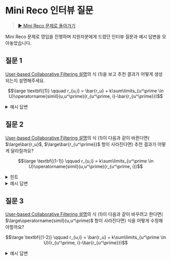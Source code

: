 # Mini Reco 인터뷰 질문

> [▶︎ Mini Reco 문제로 돌아가기](README.md)

Mini Reco 문제로 영입을 진행하며 지원자분에게 드렸던 인터뷰 질문과 예시 답변을 모아놓았습니다.

## 질문 1

[User-based Collaborative Filtering 설명](README.md#user-based-collaborative-filtering)의 식 (1)을 보고 추천 결과가 어떻게 생성되는지 설명해주세요.

$$\large \textbf{(1)} \qquad r_{u,i} = \bar{r_u} + k\sum\limits_{u^\prime \in U}\operatorname{simil}(u,u^\prime)(r_{u^\prime, i}-\bar{r_{u^\prime}})$$

<details>
<summary>예시 답변</summary>

- 유저의 특정 아이템에 대한 예측 평점은 아래 두 항을 더해서 구한다.
  - 우변 첫번째 항은 해당 유저의 평점 평균을 의미하고,
  - 우변 두번째 항은 유사 이웃들의 평점 편차의 가중 평균을 의미한다.

</details>

## 질문 2

[User-based Collaborative Filtering 설명](README.md#user-based-collaborative-filtering)의 식 (1)이 다음과 같이 바뀐다면( $\large\bar{r_u}$, $\large\bar{r_{u^\prime}}$ 항이 사라진다면) 추천 결과가 어떻게 달라질까요?

$$\large \textbf{(1-1)} \qquad r_{u,i} = k\sum\limits_{u^\prime \in U}\operatorname{simil}(u,u^\prime)(r_{u^\prime, i})$$

<details>
<summary>힌트</summary>

- 만약 특정 유저의 점수가 굉장히 짠 편이라면(모든 아이템에 대해서 낮은 점수를 부여한다면) 어떤 상황이 발생할까요?

</details>

<details>
<summary>예시 답변</summary>

- 식 (1)에서 (1-1)로 바뀌는 것은 bias 텀 없이 이웃들의 평점 평균으로만 해당 유저의 평점을 계산하는 것을 의미한다.
- 하지만 유저의 평점 bias가 서로 다르고 그 점이 반영되지 않는다면, 제대로 된 추천 결과(예상 평점)가 계산되지 않을 수 있다.

(극단적으로) 예를 들면, 유저 A의 평점 평균은 2점이고 유저 A의 최근접 이웃들의 평점 평균은 4.5점인 상황을 가정해보자. 유저 A의 최근접 이웃들이 특정 아이템 B에 대해서 평균 3점 정도의 평가를 내렸다고 할 때, (bias를 반영하지 않는 식 (1-1)의 경우) 최근접 이웃들의 기준으로 보았을 때 아이템 B는 비추천할만한 아이템이지만 유저 A의 평점 평균과 비교해보았을때는 추천 작품이 될 수 있다. 따라서 각 유저의 평점 bias를 반영하여 추천 결과(예상 평점)를 계산하는 것이 더 좋은 결과를 낼 수 있을 것이다.

</details>

## 질문 3

[User-based Collaborative Filtering 설명](README.md#user-based-collaborative-filtering)의 식 (1)이 다음과 같이 바꾸려고 한다면( $\large\operatorname{simil}(u,u^\prime)$ 항이 사라진다면) 식을 어떻게 수정해야할까요?

$$\large \textbf{(1-2)} \qquad r_{u,i} = \bar{r_u} +  k\sum\limits_{u^\prime \in U}(r_{u^\prime, i}-\bar{r_{u^\prime}})$$

<details>
<summary>예시 답변</summary>

- 식 (1)에서 우변의 마지막 항은 최근접 이웃이 해당 아이템에 매긴 평점의 가중 평균이었으나, 식 (1-2)에서는 가중 평균이 아닌 산술 평균으로 변경하려는 것으로 볼 수 있다.
- 따라서 $\large k=\frac{1}{|U|}$로 수정하면 최근접 이웃의 평점의 산술 평균으로 계산한 추천 결과(예상 평점)를 얻을 수 있을 것이다.

</details>
